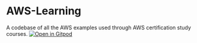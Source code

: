 # AWS-Learning
A codebase of all the AWS examples used through AWS certification study courses.
[![Open in Gitpod](https://gitpod.io/button/open-in-gitpod.svg)](https://gitpod.io/#https://github.com/Karthikeyareddy81/AWS-Learning)
